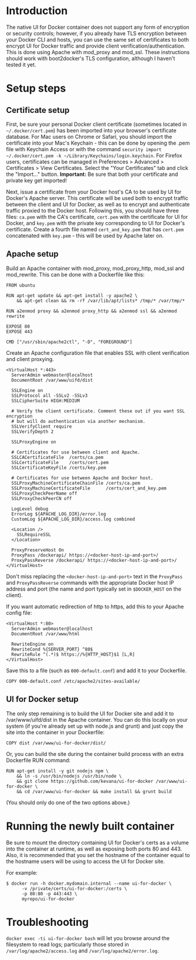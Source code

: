 # Introduction

The native UI for Docker container does not support any form of encryption or security controls; however, if you already have TLS encryption between your Docker CLI and hosts, you can use the same set of certificates to both encrypt UI for Docker traffic and provide client verification/authentication. This is done using Apache with mod_proxy and mod_ssl. These instructions should work with boot2docker's TLS configuration, although I haven't tested it yet.

# Setup steps

## Certificate setup

First, be sure your personal Docker client certificate (sometimes located in `~/.docker/cert.pem`) has been imported into your browser's certificate database. For Mac users on Chrome or Safari, you should import the certificate into your Mac's Keychain - this can be done by opening the .pem file with Keychain Access or with the command `security import ~/.docker/cert.pem -k ~/Library/Keychains/login.keychain`. For Firefox users, certificates can be managed in Preferences > Advanced > Certificates > View Certificates. Select the "Your Certificates" tab and click the "Import..." button. **Important:** Be sure that both your certificate and private key get imported!

Next, issue a certificate from your Docker host's CA to be used by UI for Docker's Apache server. This certificate will be used both to encrypt traffic between the client and UI for Docker, as well as to encrypt and authenticate traffic proxied to the Docker host. Following this, you should have three files: `ca.pem` with the CA's certificate, `cert.pem` with the certificate for UI for Docker, and `key.pem` with the private key corresponding to UI for Docker's certificate. Create a fourth file named `cert_and_key.pem` that has `cert.pem` concatenated with `key.pem` - this will be used by Apache later on.

## Apache setup

Build an Apache container with mod_proxy, mod_proxy_http, mod_ssl and mod_rewrite. This can be done with a Dockerfile like this:

    FROM ubuntu
    
    RUN apt-get update && apt-get install -y apache2 \
        && apt-get clean && rm -rf /var/lib/apt/lists* /tmp/* /var/tmp/*
    
    RUN a2enmod proxy && a2enmod proxy_http && a2enmod ssl && a2enmod rewrite
    
    EXPOSE 80
    EXPOSE 443

    CMD ["/usr/sbin/apache2ctl", "-D", "FOREGROUND"]

Create an Apache configuration file that enables SSL with client verification and client proxying.

    <VirtualHost *:443>
      ServerAdmin webmaster@localhost
      DocumentRoot /var/www/uifd/dist
      
      SSLEngine on
      SSLProtocol all -SSLv2 -SSLv3
      SSLCipherSuite HIGH:MEDIUM

      # Verify the client certificate. Comment these out if you want SSL encryption 
      # but will do authentication via another mechanism.
      SSLVerifyClient require
      SSLVerifyDepth 2
      
      SSLProxyEngine on
      
      # Certificates for use between client and Apache.
      SSLCACertificateFile  /certs/ca.pem
      SSLCertificateFile    /certs/cert.pem
      SSLCertificateKeyFile /certs/key.pem
      
      # Certificates for use between Apache and Docker host.
      SSLProxyMachineCertificateChainFile /certs/ca.pem
      SSLProxyMachineCertificateFile      /certs/cert_and_key.pem
      SSLProxyCheckPeerName off
      SSLProxyCheckPeerCN off
      
      LogLevel debug
      ErrorLog ${APACHE_LOG_DIR}/error.log
      CustomLog ${APACHE_LOG_DIR}/access.log combined
      
      <Location />
        SSLRequireSSL
      </Location>
      
      ProxyPreserveHost On
      ProxyPass /dockerapi/ https://<docker-host-ip-and-port>/
      ProxyPassReverse /dockerapi/ https://<docker-host-ip-and-port>/
    </VirtualHost>

Don't miss replacing the `<docker-host-ip-and-port>` text in the `ProxyPass` and `ProxyPassReverse` commands with the appropriate Docker host IP address and port (the name and port typically set in `$DOCKER_HOST` on the client).

If you want automatic redirection of http to https, add this to your Apache config file:

    <VirtualHost *:80>
      ServerAdmin webmaster@localhost
      DocumentRoot /var/www/html
      
      RewriteEngine on
      RewriteCond %{SERVER_PORT} ^80$
      RewriteRule ^(.*)$ https://%{HTTP_HOST}$1 [L,R]
    </VirtualHost>

Save this to a file (such as `000-default.conf`) and add it to your Dockerfile.

    COPY 000-default.conf /etc/apache2/sites-available/

## UI for Docker setup

The only step remaining is to build the UI for Docker site and add it to /var/www/uifd/dist in the Apache container. You can do this locally on your system (if you're already set up with node.js and grunt) and just copy the site into the container in your Dockerfile:

    COPY dist /var/www/ui-for-docker/dist/

Or, you can build the site during the container build process with an extra Dockerfile RUN command:

    RUN apt-get install -y git nodejs npm \
        && ln -s /usr/bin/nodejs /usr/bin/node \
        && git clone https://github.com/kevana/ui-for-docker /var/www/ui-for-docker \
        && cd /var/www/ui-for-docker && make install && grunt build

(You should only do one of the two options above.)

# Running the newly built container

Be sure to mount the directory containing UI for Docker's certs as a volume into the container at runtime, as well as exposing both ports 80 and 443. Also, it is recommended that you set the hostname of the container equal to the hostname users will be using to access the UI for Docker site. 

For example:

    $ docker run -h docker.mydomain.internal --name ui-for-docker \
          -v /private/certs/ui-for-docker:/certs \
          -p 80:80 -p 443:443 \
          myrepo/ui-for-docker

# Troubleshooting

`docker exec -ti ui-for-docker bash` will let you browse around the filesystem to read logs; particularly those stored in `/var/log/apache2/access.log` and `/var/log/apache2/error.log`.